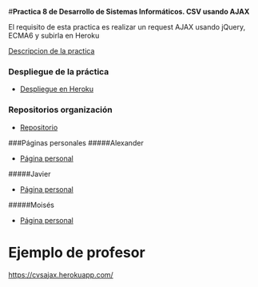 #**Practica 8 de Desarrollo de Sistemas Informáticos. CSV usando AJAX**

El requisito de esta practica es realizar un request AJAX usando jQuery, ECMA6 y subirla en Heroku

[Descripcion de la practica](https://campusvirtual.ull.es/1516/mod/page/view.php?id=189370)

### Despliegue de la práctica
* [Despliegue en Heroku](https://dsip8.herokuapp.com/)

### Repositorios organización
* [Repositorio](https://github.com/ULL-ESIT-GRADOII-DSI/ajax-ecma6-ficheros-alex-javi-moi.git)


###Páginas personales
#####Alexander
* [Página personal](http://alu0100767421.github.io/)

#####Javier
* [Página personal](http://alu0100505009.github.io/)

#####Moisés
* [Página personal](http://alu0100782851.github.io/)


# Ejemplo de profesor 
https://cvsajax.herokuapp.com/

